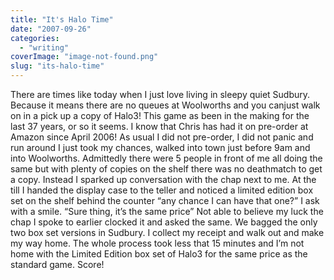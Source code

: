 ```yaml
---
title: "It's Halo Time"
date: "2007-09-26"
categories: 
  - "writing"
coverImage: "image-not-found.png"
slug: "its-halo-time"
---
```


There are times like today when I just love living in sleepy quiet Sudbury. Because it means there are no queues at Woolworths and you canjust walk on in a pick up a copy of Halo3! This game as been in the making for the last 37 years, or so it seems. I know that Chris has had it on pre-order at Amazon since April 2006! As usual I did not pre-order, I did not panic and run around I just took my chances, walked into town just before 9am and into Woolworths. Admittedly there were 5 people in front of me all doing the same but with plenty of copies on the shelf there was no deathmatch to get a copy. Instead I sparked up conversation with the chap next to me. At the till I handed the display case to the teller and noticed a limited edition box set on the shelf behind the counter “any chance I can have that one?” I ask with a smile. “Sure thing, it’s the same price” Not able to believe my luck the chap I spoke to earlier clocked it and asked the same. We bagged the only two box set versions in Sudbury. I collect my receipt and walk out and make my way home. The whole process took less that 15 minutes and I’m not home with the Limited Edition box set of Halo3 for the same price as the standard game. Score!
